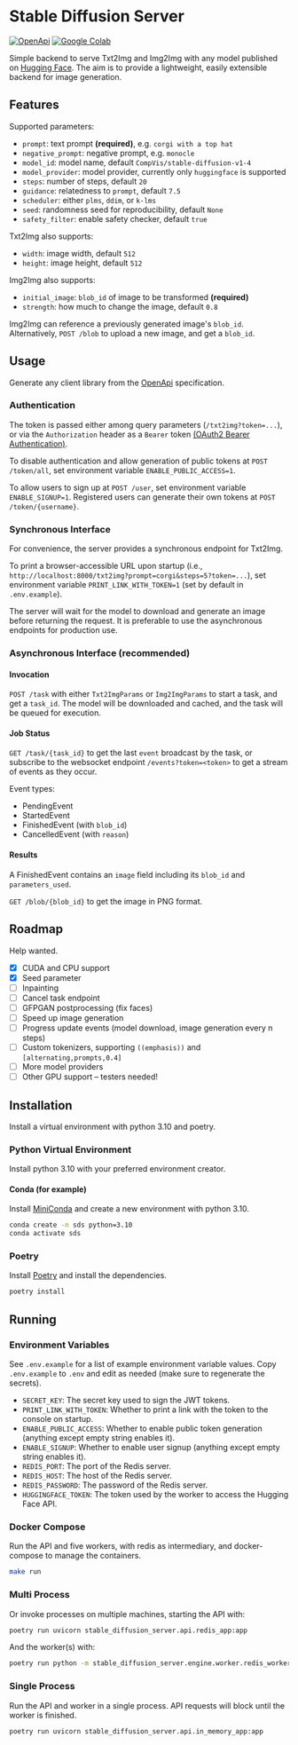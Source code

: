 # Stable Diffusion Server

[![OpenApi](https://img.shields.io/badge/OpenApi-3.0.2-orange)](https://editor.swagger.io/?url=https://raw.githubusercontent.com/irgolic/stable-diffusion-server/master/openapi.yml)
[![Google Colab](https://colab.research.google.com/assets/colab-badge.svg)](https://colab.research.google.com/github/irgolic/stable-diffusion-server/blob/master/colab_runner.ipynb)

Simple backend to serve Txt2Img and Img2Img with any model published on [Hugging Face](https://huggingface.co/models).
The aim is to provide a lightweight, easily extensible backend for image generation.

## Features

Supported parameters:
- `prompt`: text prompt **(required)**, e.g. `corgi with a top hat`
- `negative_prompt`: negative prompt, e.g. `monocle`
- `model_id`: model name, default `CompVis/stable-diffusion-v1-4`
- `model_provider`: model provider, currently only `huggingface` is supported
- `steps`: number of steps, default `20`
- `guidance`: relatedness to `prompt`, default `7.5`
- `scheduler`: either `plms`, `ddim`, or `k-lms`
- `seed`: randomness seed for reproducibility, default `None`
- `safety_filter`: enable safety checker, default `true`

Txt2Img also supports:
- `width`: image width, default `512`
- `height`: image height, default `512`

Img2Img also supports:
- `initial_image`: `blob_id` of image to be transformed **(required)**
- `strength`: how much to change the image, default `0.8`

Img2Img can reference a previously generated image's `blob_id`. 
Alternatively, `POST /blob` to upload a new image, and get a `blob_id`.

## Usage

Generate any client library from the [OpenApi](
https://editor.swagger.io/?url=https://raw.githubusercontent.com/irgolic/stable-diffusion-server/master/openapi.yml) specification.

### Authentication

The token is passed either among query parameters (`/txt2img?token=...`), or via the `Authorization` header 
as a `Bearer` token [(OAuth2 Bearer Authentication)](https://swagger.io/docs/specification/authentication/bearer-authentication/).

To disable authentication and allow generation of public tokens at `POST /token/all`,
set environment variable `ENABLE_PUBLIC_ACCESS=1`.

To allow users to sign up at `POST /user`, 
set environment variable `ENABLE_SIGNUP=1`. 
Registered users can generate their own tokens at `POST /token/{username}`.

### Synchronous Interface

For convenience, the server provides a synchronous endpoint for Txt2Img.

To print a browser-accessible URL upon startup (i.e., `http://localhost:8000/txt2img?prompt=corgi&steps=5?token=...`), 
set environment variable `PRINT_LINK_WITH_TOKEN=1` (set by default in `.env.example`).

The server will wait for the model to download and generate an image before returning the request.
It is preferable to use the asynchronous endpoints for production use.

### Asynchronous Interface (recommended)

#### Invocation

`POST /task` with either `Txt2ImgParams` or `Img2ImgParams` to start a task, and get a `task_id`. 
The model will be downloaded and cached, and the task will be queued for execution.

#### Job Status

`GET /task/{task_id}` to get the last `event` broadcast by the task, or subscribe to the websocket endpoint `/events?token=<token>` to get a stream of events as they occur.

Event types:
- PendingEvent
- StartedEvent
- FinishedEvent (with `blob_id`)
- CancelledEvent (with `reason`)

#### Results

A FinishedEvent contains an `image` field including its `blob_id` and `parameters_used`.

`GET /blob/{blob_id}` to get the image in PNG format.

## Roadmap

Help wanted.

- [x] CUDA and CPU support
- [x] Seed parameter
- [ ] Inpainting
- [ ] Cancel task endpoint
- [ ] GFPGAN postprocessing (fix faces)
- [ ] Speed up image generation
- [ ] Progress update events (model download, image generation every n steps)
- [ ] Custom tokenizers, supporting `((emphasis))` and `[alternating,prompts,0.4]`
- [ ] More model providers
- [ ] Other GPU support – testers needed!

## Installation

Install a virtual environment with python 3.10 and poetry.

### Python Virtual Environment

Install python 3.10 with your preferred environment creator.

#### Conda (for example)

Install [MiniConda](https://docs.conda.io/en/latest/miniconda.html) and create a new environment with python 3.10.

```bash
conda create -n sds python=3.10
conda activate sds
```

### Poetry

Install [Poetry](https://python-poetry.org/docs/#installation) and install the dependencies.

```bash
poetry install
```

## Running

### Environment Variables

See `.env.example` for a list of example environment variable values.
Copy `.env.example` to `.env` and edit as needed (make sure to regenerate the secrets).

- `SECRET_KEY`: The secret key used to sign the JWT tokens.
- `PRINT_LINK_WITH_TOKEN`: Whether to print a link with the token to the console on startup.
- `ENABLE_PUBLIC_ACCESS`: Whether to enable public token generation (anything except empty string enables it).
- `ENABLE_SIGNUP`: Whether to enable user signup (anything except empty string enables it).
- `REDIS_PORT`: The port of the Redis server.
- `REDIS_HOST`: The host of the Redis server.
- `REDIS_PASSWORD`: The password of the Redis server.
- `HUGGINGFACE_TOKEN`: The token used by the worker to access the Hugging Face API.

### Docker Compose

Run the API and five workers, with redis as intermediary, and docker-compose to manage the containers.

```bash
make run
```

### Multi Process

Or invoke processes on multiple machines, starting the API with:

```bash
poetry run uvicorn stable_diffusion_server.api.redis_app:app
```

And the worker(s) with:

```bash
poetry run python -m stable_diffusion_server.engine.worker.redis_worker
```

### Single Process

Run the API and worker in a single process. API requests will block until the worker is finished.

```bash
poetry run uvicorn stable_diffusion_server.api.in_memory_app:app
```